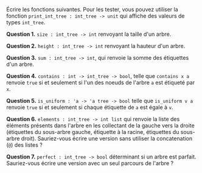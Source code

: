 Écrire les fonctions suivantes. Pour les tester, vous pouvez utiliser
la fonction `print_int_tree : int_tree -> unit` qui affiche des
valeurs de types `int_tree`.

**Question 1.** `size : int_tree -> int` renvoyant la taille d'un
arbre.

**Question 2.** `height : int_tree -> int` renvoyant la hauteur d'un
arbre.

**Question 3.** `sum : int_tree -> int`, qui renvoie la somme des
étiquettes d'un arbre.

**Question 4.** `contains : int -> int_tree -> bool`, telle que
`contains x a` renvoie `true` si et seulement si l'un des noeuds de
l'arbre `a` est étiqueté par `x`.

**Question 5.** `is_uniform : 'a -> 'a tree -> bool` telle que
`is_uniform v a` renvoie `true` si et seulement si chaque étiquette de
`a` est égale à `v`.

**Question 6.** `elements : int_tree -> int list` qui renvoie la liste
des éléments présents dans l'arbre en les collectant de la gauche vers
la droite (étiquettes du sous-arbre gauche, étiquette à la racine,
étiquettes du sous-arbre droit). Sauriez-vous écrire une version sans
utiliser la concatenation (`@`) des listes ?

**Question 7.** `perfect : int_tree -> bool` déterminant si un arbre
est parfait. Sauriez-vous écrire une version avec un seul parcours de l'arbre ?
